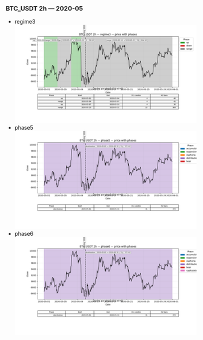 ### BTC_USDT 2h — 2020-05

- regime3
![BTC_USDT_2h_regime3_2020-05_phase_price.png](outputs/fourier/phase_monthly/BTC_USDT/2h/2020/2020-05/BTC_USDT_2h_regime3_2020-05_phase_price.png)
- phase5
![BTC_USDT_2h_phase5_2020-05_phase_price.png](outputs/fourier/phase_monthly/BTC_USDT/2h/2020/2020-05/BTC_USDT_2h_phase5_2020-05_phase_price.png)
- phase6
![BTC_USDT_2h_phase6_2020-05_phase_price.png](outputs/fourier/phase_monthly/BTC_USDT/2h/2020/2020-05/BTC_USDT_2h_phase6_2020-05_phase_price.png)